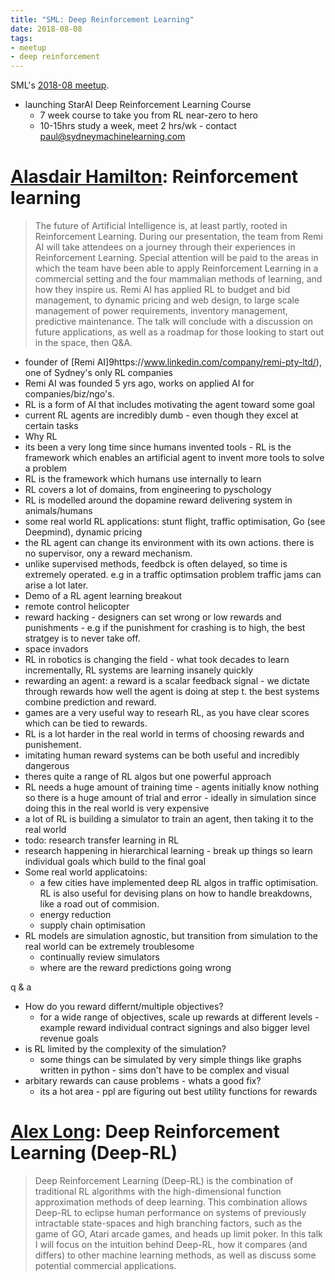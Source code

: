 ```yaml
---
title: "SML: Deep Reinforcement Learning"
date: 2018-08-08
tags:
- meetup
- deep reinforcement
---
```


SML's [2018-08 meetup](https://www.meetup.com/Sydney-Machine-Learning/events/252760610/).

- launching StarAI Deep Reinforcement Learning Course
  - 7 week course to take you from RL near-zero to hero
  - 10-15hrs study a week, meet 2 hrs/wk - contact paul@sydneymachinelearning.com

# [Alasdair Hamilton](https://www.linkedin.com/in/alasdair-hamilton-11852a7b/): Reinforcement learning

> The future of Artificial Intelligence is, at least partly, rooted in Reinforcement Learning. During our presentation, the team from Remi AI will take attendees on a journey through their experiences in Reinforcement Learning. Special attention will be paid to the areas in which the team have been able to apply Reinforcement Learning in a commercial setting and the four mammalian methods of learning, and how they inspire us. Remi AI has applied RL to budget and bid management, to dynamic pricing and web design, to large scale management of power requirements, inventory management, predictive maintenance. The talk will conclude with a discussion on future applications, as well as a roadmap for those looking to start out in the space, then Q&A.

- founder of [Remi AI]9https://www.linkedin.com/company/remi-pty-ltd/), one of Sydney's only RL companies
- Remi AI was founded 5 yrs ago, works on applied AI for companies/biz/ngo's.
- RL is a form of AI that includes motivating the agent toward some goal
- current RL agents are incredibly dumb - even though they excel at certain tasks
- Why RL
- its been a very long time since humans invented tools - RL is the framework which enables an artificial agent to invent more tools to solve a problem
- RL is the framework which humans use internally to learn
- RL covers a lot of domains, from engineering to pyschology
- RL is modelled around the dopamine reward delivering system in animals/humans
- some real world RL applications: stunt flight, traffic optimisation, Go (see Deepmind), dynamic pricing
- the RL agent can change its environment with its own actions. there is no supervisor, ony a reward mechanism.
- unlike supervised methods, feedbck is often delayed, so time is extremely operated. e.g in a traffic optimsation problem traffic jams can arise a lot later.
- Demo of a RL agent learning breakout
- remote control helicopter
- reward hacking - designers can set wrong or low rewards and punishments - e.g if the punishment for crashing is to high, the best stratgey is to never take off.
- space invadors
- RL in robotics is changing the field - what took decades to learn incrementally, RL systems are learning insanely quickly
- rewarding an agent: a reward is a scalar feedback signal - we dictate through rewards how well the agent is doing at step t. the best systems combine prediction and reward.
- games are a very useful way to researh RL, as you have clear scores which can be tied to rewards.
- RL is a lot harder in the real world in terms of choosing rewards and punishement.
- imitating human reward systems can be both useful and incredibly dangerous
- theres quite a range of RL algos but one powerful approach
- RL needs a huge amount of training time - agents initially know nothing so there is a huge amount of trial and error - ideally in simulation since doing this in the real world is very expensive
- a lot of RL is building a simulator to train an agent, then taking it to the real world
- todo: research transfer learning in RL
- research happening in hierarchical learning - break up things so learn individual goals which build to the final goal
- Some real world applicatoins:
  - a few cities have implemented deep RL algos in traffic optimisation. RL is also useful for devising plans on how to handle breakdowns, like a road out of commision.
  - energy reduction
  - supply chain optimisation
- RL models are simulation agnostic, but transition from simulation to the real world can be extremely troublesome
  - continually review simulators
  - where are the reward predictions going wrong

q & a

- How do you reward differnt/multiple objectives?
  - for a wide range of objectives, scale up rewards at different levels - example reward individual contract signings and also bigger level revenue goals
- is RL limited by the complexity of the simulation?
  - some things can be simulated by very simple things like graphs written in python - sims don't have to be complex and visual
- arbitary rewards can cause problems - whats a good fix?
  - its a hot area - ppl are figuring out best utility functions for rewards


# [Alex Long](https://www.linkedin.com/in/alex-long-rl/): Deep Reinforcement Learning (Deep-RL)

> Deep Reinforcement Learning (Deep-RL) is the combination of traditional RL algorithms with the high-dimensional function approximation methods of deep learning. This combination allows Deep-RL to eclipse human performance on systems of previously intractable state-spaces and high branching factors, such as the game of GO, Atari arcade games, and heads up limit poker. In this talk I will focus on the intuition behind Deep-RL, how it compares (and differs) to other machine learning methods, as well as discuss some potential commercial applications.
